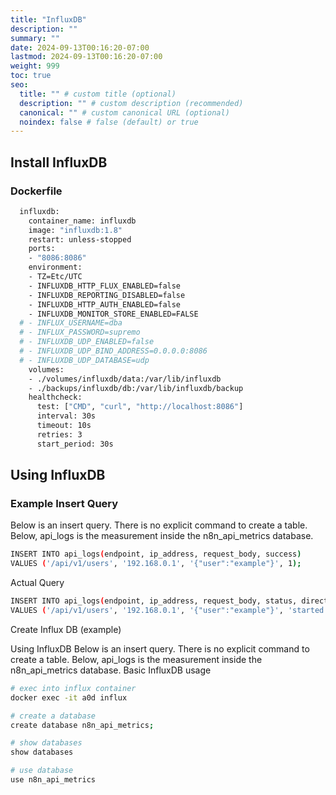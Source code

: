 ```yaml
---
title: "InfluxDB"
description: ""
summary: ""
date: 2024-09-13T00:16:20-07:00
lastmod: 2024-09-13T00:16:20-07:00
weight: 999
toc: true
seo:
  title: "" # custom title (optional)
  description: "" # custom description (recommended)
  canonical: "" # custom canonical URL (optional)
  noindex: false # false (default) or true
---
```


## Install InfluxDB

### Dockerfile

```Dockerfile
  influxdb:
    container_name: influxdb
    image: "influxdb:1.8"
    restart: unless-stopped
    ports:
    - "8086:8086"
    environment:
    - TZ=Etc/UTC
    - INFLUXDB_HTTP_FLUX_ENABLED=false
    - INFLUXDB_REPORTING_DISABLED=false
    - INFLUXDB_HTTP_AUTH_ENABLED=false
    - INFLUXDB_MONITOR_STORE_ENABLED=FALSE
  # - INFLUX_USERNAME=dba
  # - INFLUX_PASSWORD=supremo
  # - INFLUXDB_UDP_ENABLED=false
  # - INFLUXDB_UDP_BIND_ADDRESS=0.0.0.0:8086
  # - INFLUXDB_UDP_DATABASE=udp
    volumes:
    - ./volumes/influxdb/data:/var/lib/influxdb
    - ./backups/influxdb/db:/var/lib/influxdb/backup
    healthcheck:
      test: ["CMD", "curl", "http://localhost:8086"]
      interval: 30s
      timeout: 10s
      retries: 3
      start_period: 30s
```

## Using InfluxDB

### Example Insert Query

Below is an insert query. There is no explicit command to create a table. Below, api_logs is the measurement inside the n8n_api_metrics database.

```bash { title="Create Influx DB (example)" }
INSERT INTO api_logs(endpoint, ip_address, request_body, success)
VALUES ('/api/v1/users', '192.168.0.1', '{"user":"example"}', 1);
```

Actual Query

```bash { title="Actual insert query" }
INSERT INTO api_logs(endpoint, ip_address, request_body, status, direction)
VALUES ('/api/v1/users', '192.168.0.1', '{"user":"example"}', 'started', 'inbound http');
```

Create Influx DB (example)

Using InfluxDB
Below is an insert query. There is no explicit command to create a table. Below, api_logs is the measurement inside the n8n_api_metrics database.
Basic InfluxDB usage

```bash { title="Basic InfluxDB usage" }
# exec into influx container
docker exec -it a0d influx

# create a database
create database n8n_api_metrics;

# show databases
show databases

# use database
use n8n_api_metrics
```
